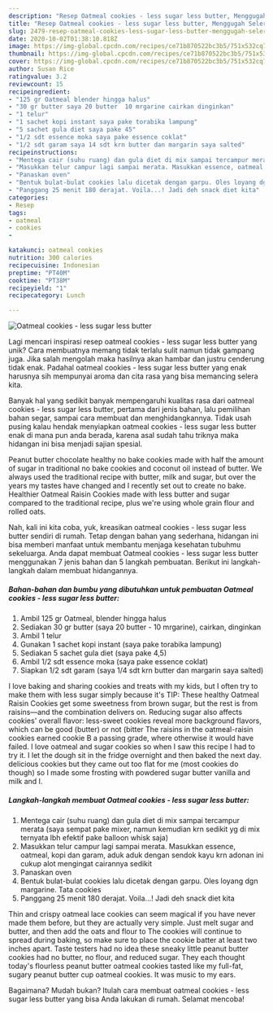 ```yaml
---
description: "Resep Oatmeal cookies - less sugar less butter, Menggugah Selera"
title: "Resep Oatmeal cookies - less sugar less butter, Menggugah Selera"
slug: 2479-resep-oatmeal-cookies-less-sugar-less-butter-menggugah-selera
date: 2020-10-02T01:38:10.818Z
image: https://img-global.cpcdn.com/recipes/ce71b870522bc3b5/751x532cq70/oatmeal-cookies-less-sugar-less-butter-foto-resep-utama.jpg
thumbnail: https://img-global.cpcdn.com/recipes/ce71b870522bc3b5/751x532cq70/oatmeal-cookies-less-sugar-less-butter-foto-resep-utama.jpg
cover: https://img-global.cpcdn.com/recipes/ce71b870522bc3b5/751x532cq70/oatmeal-cookies-less-sugar-less-butter-foto-resep-utama.jpg
author: Susan Rice
ratingvalue: 3.2
reviewcount: 15
recipeingredient:
- "125 gr Oatmeal blender hingga halus"
- "30 gr butter saya 20 butter  10 mrgarine cairkan dinginkan"
- "1 telur"
- "1 sachet kopi instant saya pake torabika lampung"
- "5 sachet gula diet saya pake 45"
- "1/2 sdt essence moka saya pake essence coklat"
- "1/2 sdt garam saya 14 sdt krn butter dan margarin saya salted"
recipeinstructions:
- "Mentega cair (suhu ruang) dan gula diet di mix sampai tercampur merata (saya sempat pake mixer, namun kemudian krn sedikit yg di mix ternyata lbh efektif pake balloon whisk saja)"
- "Masukkan telur campur lagi sampai merata. Masukkan essence, oatmeal, kopi dan garam, aduk aduk dengan sendok kayu krn adonan ini cukup alot mengingat cairannya sedikit"
- "Panaskan oven"
- "Bentuk bulat-bulat cookies lalu dicetak dengan garpu. Oles loyang dgn margarine. Tata cookies"
- "Panggang 25 menit 180 derajat. Voila...! Jadi deh snack diet kita"
categories:
- Resep
tags:
- oatmeal
- cookies
- 

katakunci: oatmeal cookies  
nutrition: 300 calories
recipecuisine: Indonesian
preptime: "PT40M"
cooktime: "PT38M"
recipeyield: "1"
recipecategory: Lunch

---
```



![Oatmeal cookies - less sugar less butter](https://img-global.cpcdn.com/recipes/ce71b870522bc3b5/751x532cq70/oatmeal-cookies-less-sugar-less-butter-foto-resep-utama.jpg)

Lagi mencari inspirasi resep oatmeal cookies - less sugar less butter yang unik? Cara membuatnya memang tidak terlalu sulit namun tidak gampang juga. Jika salah mengolah maka hasilnya akan hambar dan justru cenderung tidak enak. Padahal oatmeal cookies - less sugar less butter yang enak harusnya sih mempunyai aroma dan cita rasa yang bisa memancing selera kita.

Banyak hal yang sedikit banyak mempengaruhi kualitas rasa dari oatmeal cookies - less sugar less butter, pertama dari jenis bahan, lalu pemilihan bahan segar, sampai cara membuat dan menghidangkannya. Tidak usah pusing kalau hendak menyiapkan oatmeal cookies - less sugar less butter enak di mana pun anda berada, karena asal sudah tahu triknya maka hidangan ini bisa menjadi sajian spesial.

Peanut butter chocolate healthy no bake cookies made with half the amount of sugar in traditional no bake cookies and coconut oil instead of butter. We always used the traditional recipe with butter, milk and sugar, but over the years my tastes have changed and I recently set out to create no bake. Healthier Oatmeal Raisin Cookies made with less butter and sugar compared to the traditional recipe, plus we&#39;re using whole grain flour and rolled oats.


Nah, kali ini kita coba, yuk, kreasikan oatmeal cookies - less sugar less butter sendiri di rumah. Tetap dengan bahan yang sederhana, hidangan ini bisa memberi manfaat untuk membantu menjaga kesehatan tubuhmu sekeluarga. Anda dapat membuat Oatmeal cookies - less sugar less butter menggunakan 7 jenis bahan dan 5 langkah pembuatan. Berikut ini langkah-langkah dalam membuat hidangannya.

<!--inarticleads1-->

##### Bahan-bahan dan bumbu yang dibutuhkan untuk pembuatan Oatmeal cookies - less sugar less butter:

1. Ambil 125 gr Oatmeal, blender hingga halus
1. Sediakan 30 gr butter (saya 20 butter - 10 mrgarine), cairkan, dinginkan
1. Ambil 1 telur
1. Gunakan 1 sachet kopi instant (saya pake torabika lampung)
1. Sediakan 5 sachet gula diet (saya pake 4,5)
1. Ambil 1/2 sdt essence moka (saya pake essence coklat)
1. Siapkan 1/2 sdt garam (saya 1/4 sdt krn butter dan margarin saya salted)


I love baking and sharing cookies and treats with my kids, but I often try to make them with less sugar simply because it&#39;s TIP: These healthy Oatmeal Raisin Cookies get some sweetness from brown sugar, but the rest is from raisins—and the combination delivers on. Reducing sugar also affects cookies&#39; overall flavor: less-sweet cookies reveal more background flavors, which can be good (butter) or not (bitter The raisins in the oatmeal-raisin cookies earned cookie B a passing grade, where otherwise it would have failed. I love oatmeal and sugar cookies so when I saw this recipe I had to try it. I let the dough sit in the fridge overnight and then baked the next day. delicious cookies but they came out too flat for me (most cookies do though) so I made some frosting with powdered sugar butter vanilla and milk and I. 

<!--inarticleads2-->

##### Langkah-langkah membuat Oatmeal cookies - less sugar less butter:

1. Mentega cair (suhu ruang) dan gula diet di mix sampai tercampur merata (saya sempat pake mixer, namun kemudian krn sedikit yg di mix ternyata lbh efektif pake balloon whisk saja)
1. Masukkan telur campur lagi sampai merata. Masukkan essence, oatmeal, kopi dan garam, aduk aduk dengan sendok kayu krn adonan ini cukup alot mengingat cairannya sedikit
1. Panaskan oven
1. Bentuk bulat-bulat cookies lalu dicetak dengan garpu. Oles loyang dgn margarine. Tata cookies
1. Panggang 25 menit 180 derajat. Voila...! Jadi deh snack diet kita


Thin and crispy oatmeal lace cookies can seem magical if you have never made them before, but they are actually very simple. Just melt sugar and butter, and then add the oats and flour to The cookies will continue to spread during baking, so make sure to place the cookie batter at least two inches apart. Taste testers had no idea these sneaky little peanut butter cookies had no butter, no flour, and reduced sugar. They each thought today&#39;s flourless peanut butter oatmeal cookies tasted like my full-fat, sugary peanut butter cup oatmeal cookies. It was music to my ears. 

Bagaimana? Mudah bukan? Itulah cara membuat oatmeal cookies - less sugar less butter yang bisa Anda lakukan di rumah. Selamat mencoba!
